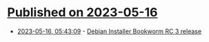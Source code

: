 # [Published on 2023-05-16](index.md)

* [2023-05-16, 05:43:09](https://lobste.rs/s/uoczhn/debian_installer_bookworm_rc_3_release) - [Debian Installer Bookworm RC 3 release](https://lists.debian.org/debian-devel-announce/2023/05/msg00001.html)

